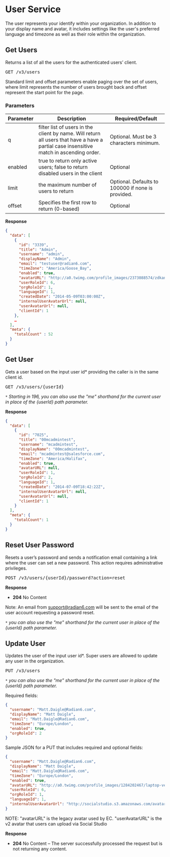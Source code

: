 # User Service

The user represents your identify within your organization. In addition to your display name and avatar, it includes settings like the user's preferred language and timezone as well as their role within the organization.
## Get Users

Returns a list of all the users for the authenticated users’ client.

<pre>GET /v3/users</pre>

Standard limit and offset parameters enable paging over the set of users, where limit represents the number of users brought back and offset represent the start point for the page.

### Parameters

|Parameter|Description|Required/Default|
|---------|-----------|----------------|
|q        |filter list of users in the client by name. Will return all users that have a have a partial case insensitive match in ascending order.| Optional. Must be 3 characters minimum.|
|enabled  |true to return only active users; false to return disabled users in the client| Optional|
|limit    | the maximum number of users to return | Optional. Defaults to 100000 if none is provided.|
|offset   | Specifies the first row to return (0-based)| Optional|

**Response**
```json
{
  "data": [
    {
      "id": "3339",
      "title": "Admin",
      "username": "admin",
      "displayName": "Admin",
      "email": "testuser@radian6.com",
      "timeZone": "America/Goose_Bay",
      "enabled": true,
      "avatarURL": "http://a0.twimg.com/profile_images/2373088574/zdkanvw2160o0sm6prgd_normal.jpeg",
      "userRoleId": 6,
      "orgRoleId": 1,
      "languageId": 1,
      "createdDate": "2014-05-09T03:00:00Z",
      "internalUserAvatarUrl": null,
      "userAvatarUrl": null,
      "clientId": 1
    },
    …
  ],
  "meta": {
    "totalCount" : 52
  }
}
```
## Get User

Gets a user based on the input user id* providing the caller is in the same client id.

<pre>GET /v3/users/{userId}</pre>

`*` *Starting in 196, you can also use the "me" shorthand for the current user in place of the {userId} path parameter.* 

**Response**
```json
{
  "data": [
    {
      "id": "7025",
      "title": "00mcadmintest",
      "username": "mcadmintest",
      "displayName": "00mcadmintest",
      "email": "mcadmintest@salesforce.com",
      "timeZone": "America/Halifax",
      "enabled": true,
      "avatarURL": null,
      "userRoleId": 1,
      "orgRoleId": 2,
      "languageId": 1,
      "createdDate": "2014-07-09T18:42:22Z",
      "internalUserAvatarUrl": null,
      "userAvatarUrl": null,
      "clientId": 1
    }
  ],
  "meta": {
    "totalCount": 1
  }
}
```
## Reset User Password

Resets a user’s password and sends a notification email containing a link where the user can set a new password. This action requires administrative privileges.

<pre>POST /v3/users/{userId}/password?action=reset</pre>

**Response**

* **204** No Content

Note:  An email from support@radian6.com will be sent to the email of the user account requesting a password reset.

`*` *you can also use the "me" shorthand for the current user in place of the {userId} path parameter.* 

## Update User

Updates the user of the input user id*. Super users are allowed to update any user in the organization.  

<pre>PUT /v3/users</pre>

`*` *you can also use the "me" shorthand for the current user in place of the {userId} path parameter.* 

Required fields:
```json
{
  "username": "Matt.Daigle@Radian6.com",
  "displayName": "Matt Daigle",
  "email": "Matt.Daigle@Radian6.com",
  "timeZone": "Europe/London",
  "enabled": true,
  "orgRoleId": 2
}
```

Sample JSON for a PUT that includes required and optional fields:
```json
{
  "username": "Matt.Daigle@Radian6.com",
  "displayName": "Matt Daigle",
  "email": "Matt.Daigle@Radian6.com",
  "timeZone": "Europe/London",
  "enabled": true,
  "avatarURL": "http://a0.twimg.com/profile_images/1284202467/laptop-vector-model-122171296611479Nq0_normal.png",
  "userRoleId": 6,
  "orgRoleId": 1,
  "languageId": 1,
  "internalUserAvatarUrl": "http://socialstudio.s3.amazonaws.com/avatars/ad816b59936d93dc3ec36a43e15cbb8c"
}
```

NOTE: "avatarURL" is the legacy avatar used by EC. "userAvatarURL" is the v2 avatar that users can upload via Social Studio

**Response**

* **204** No Content – The server successfully processed the request but is not returning any content.
